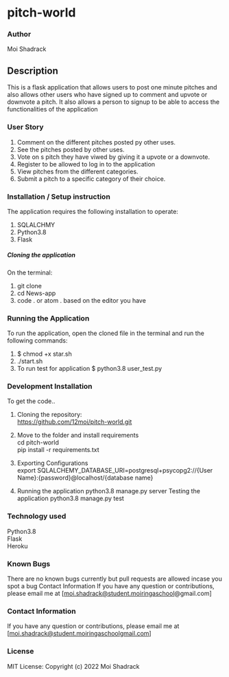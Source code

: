 # pitch-world
### Author
Moi Shadrack

## Description
This is a flask application that allows users to post one minute pitches and also allows other users who have signed up to comment and upvote or downvote a pitch. It also allows a person to signup to be able to access the functionalities of the application



### User Story
1. Comment on the different pitches posted py other uses.<br>
2. See the pitches posted by other uses.<br>
3. Vote on s pitch they have viwed by giving it a upvote or a downvote.<br>
4. Register to be allowed to log in to the application<br>
5. View pitches from the different categories.<br>
6. Submit a pitch to a specific category of their choice.

### Installation / Setup instruction
The application requires the following installation to operate:
1. SQLALCHMY
2. Python3.8
3. Flask

##### Cloning the application
On the terminal:
1. git clone 
2. cd News-app
3. code . or atom . based on the editor you have

### Running the Application
To run the application, open the cloned file in the terminal and run the following commands:
1. $ chmod +x star.sh
2. ./start.sh
3. To run test for  application $ python3.8 user_test.py

### Development Installation
To get the code.. <br>

1. Cloning the repository:<br>
https://github.com/12moi/pitch-world.git<br>

2. Move to the folder and install requirements <br>
cd  pitch-world<br>
pip install -r requirements.txt <br>

3. Exporting Configurations <br>
export SQLALCHEMY_DATABASE_URI=postgresql+psycopg2://{User Name}:{password}@localhost/{database name}

4. Running the application
python3.8 manage.py server
Testing the application
python3.8 manage.py test


### Technology used
Python3.8<br>
Flask<br>
Heroku

### Known Bugs
There are no known bugs currently but pull requests are allowed incase you spot a bug
Contact Information
If you have any question or contributions, please email me at [moi.shadrack@student.moiringaschool@gmail.com]


### Contact Information
If you have any question or contributions, please email me at [moi.shadrack@student.moiringaschoolgmail.com]


 ### License
MIT License:
Copyright (c) 2022 Moi Shadrack
